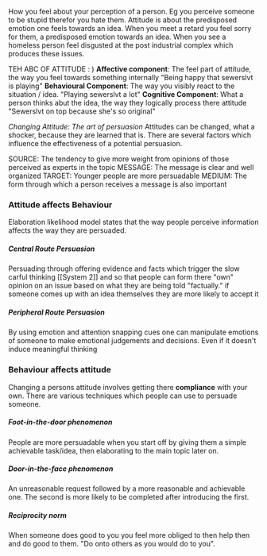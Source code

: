 How you feel about your perception of a person. Eg you perceive someone to be stupid therefor you hate them. Attitude is about the predisposed emotion one feels towards an idea. When you meet a retard you feel sorry for them, a predisposed emotion towards an idea. When you see a homeless person feel disgusted at the post industrial complex which produces these issues.

TEH ABC OF ATTITUDE : )
**Affective component**: The feel part of attitude, the way you feel towards something internally "Being happy that sewerslvt is playing"
**Behavioural Component**: The way you visibly react to the situation / idea.  "Playing sewerslvt a lot"
**Cognitive Component**: What a person thinks abut the idea, the way they logically process there attitude "Sewerslvt on top because she's so original"

*Changing Attitude: The art of persuasion*
Attitudes can be changed, what a shocker, because they are learned that is. There are several factors which influence the effectiveness of a potential persuasion.

SOURCE: The tendency to give more weight from opinions of those perceived as experts in the topic
MESSAGE: The message is clear and well organized
TARGET: Younger people are more persuadable
MEDIUM: The form through which a person receives a message is also important

### Attitude affects Behaviour
Elaboration likelihood model states that the way people perceive information affects the way they are persuaded.

##### Central Route Persuasion
Persuading through offering evidence and facts which trigger the slow carful thinking [[System 2]] and so that people can form there "own" opinion on an issue based on what they are being told "factually." if someone comes up with an idea themselves they are more likely to accept it

##### Peripheral Route Persuasion
By using emotion and attention snapping cues one can manipulate emotions of someone to make emotional judgements and decisions. Even if it doesn't induce meaningful thinking

### Behaviour affects attitude
Changing a persons attitude involves getting there **compliance** with your own. There are various techniques which people can use to persuade someone.
##### Foot-in-the-door phenomenon
People are more persuadable when you start off by giving them a simple achievable task/idea, then elaborating to the main topic later on.
##### Door-in-the-face phenomenon
An unreasonable request followed by a more reasonable and achievable one. The second is more likely to be completed after introducing the first.
##### Reciprocity norm
When someone does good to you you feel more obliged to then help then and do good to them. "Do onto others as you would do to you".